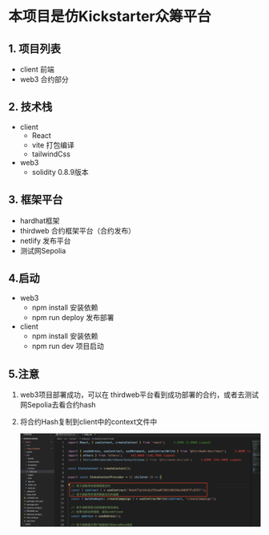# 本项目是仿Kickstarter众筹平台
## 1. 项目列表
- client 前端
- web3 合约部分

## 2. 技术栈
- client
  - React
  - vite 打包编译
  - tailwindCss
- web3
  - solidity 0.8.9版本
## 3. 框架平台
- hardhat框架
- thirdweb 合约框架平台（合约发布）
- netlify 发布平台
- 测试网Sepolia
## 4.启动
- web3
  - npm install 安装依赖
  - npm run deploy 发布部署
- client
  - npm install 安装依赖
  - npm run dev 项目启动
## 5.注意
  1. web3项目部署成功，可以在 thirdweb平台看到成功部署的合约，或者去测试网Sepolia去看合约hash
  2. 将合约Hash复制到client中的context文件中
   
     ![前端合约Hash位置](合约位置.png)





